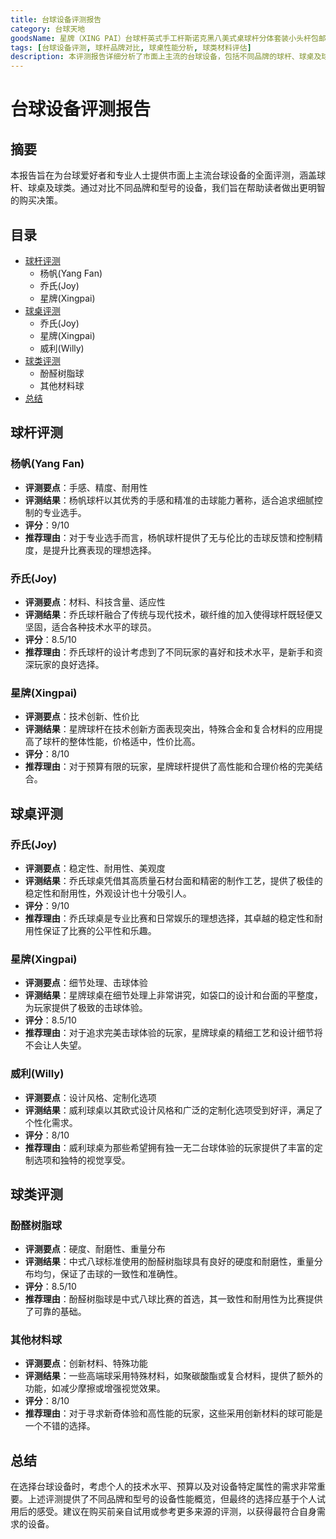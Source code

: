 ```yaml
---
title: 台球设备评测报告
category: 台球天地
goodsName: 星牌（XING PAI）台球杆英式手工杆斯诺克黑八美式桌球杆分体套装小头杆包邮 星牌入门级杆袋套装
tags: [台球设备评测, 球杆品牌对比, 球桌性能分析, 球类材料评估]
description: 本评测报告详细分析了市面上主流的台球设备，包括不同品牌的球杆、球桌及球类的性能特点。从专业选手到业余爱好者，读者可以根据自身需求对比杨帆、乔氏、星牌等品牌的产品，了解其在手感、精度、稳定性等方面的表现，从而做出更明智的购买决策。无论是追求高性能还是性价比，本报告都提供了有价值的参考信息。
---
```

# 台球设备评测报告

## 摘要
本报告旨在为台球爱好者和专业人士提供市面上主流台球设备的全面评测，涵盖球杆、球桌及球类。通过对比不同品牌和型号的设备，我们旨在帮助读者做出更明智的购买决策。

## 目录
- [球杆评测](#球杆评测)
  - 杨帆(Yang Fan)
  - 乔氏(Joy)
  - 星牌(Xingpai)
- [球桌评测](#球桌评测)
  - 乔氏(Joy)
  - 星牌(Xingpai)
  - 威利(Willy)
- [球类评测](#球类评测)
  - 酚醛树脂球
  - 其他材料球
- [总结](#总结)

## 球杆评测

### 杨帆(Yang Fan)
- **评测要点**：手感、精度、耐用性
- **评测结果**：杨帆球杆以其优秀的手感和精准的击球能力著称，适合追求细腻控制的专业选手。
- **评分**：9/10
- **推荐理由**：对于专业选手而言，杨帆球杆提供了无与伦比的击球反馈和控制精度，是提升比赛表现的理想选择。

### 乔氏(Joy)
- **评测要点**：材料、科技含量、适应性
- **评测结果**：乔氏球杆融合了传统与现代技术，碳纤维的加入使得球杆既轻便又坚固，适合各种技术水平的球员。
- **评分**：8.5/10
- **推荐理由**：乔氏球杆的设计考虑到了不同玩家的喜好和技术水平，是新手和资深玩家的良好选择。

### 星牌(Xingpai)
- **评测要点**：技术创新、性价比
- **评测结果**：星牌球杆在技术创新方面表现突出，特殊合金和复合材料的应用提高了球杆的整体性能，价格适中，性价比高。
- **评分**：8/10
- **推荐理由**：对于预算有限的玩家，星牌球杆提供了高性能和合理价格的完美结合。

## 球桌评测

### 乔氏(Joy)
- **评测要点**：稳定性、耐用性、美观度
- **评测结果**：乔氏球桌凭借其高质量石材台面和精密的制作工艺，提供了极佳的稳定性和耐用性，外观设计也十分吸引人。
- **评分**：9/10
- **推荐理由**：乔氏球桌是专业比赛和日常娱乐的理想选择，其卓越的稳定性和耐用性保证了比赛的公平性和乐趣。

### 星牌(Xingpai)
- **评测要点**：细节处理、击球体验
- **评测结果**：星牌球桌在细节处理上非常讲究，如袋口的设计和台面的平整度，为玩家提供了极致的击球体验。
- **评分**：8.5/10
- **推荐理由**：对于追求完美击球体验的玩家，星牌球桌的精细工艺和设计细节将不会让人失望。

### 威利(Willy)
- **评测要点**：设计风格、定制化选项
- **评测结果**：威利球桌以其欧式设计风格和广泛的定制化选项受到好评，满足了个性化需求。
- **评分**：8/10
- **推荐理由**：威利球桌为那些希望拥有独一无二台球体验的玩家提供了丰富的定制选项和独特的视觉享受。

## 球类评测

### 酚醛树脂球
- **评测要点**：硬度、耐磨性、重量分布
- **评测结果**：中式八球标准使用的酚醛树脂球具有良好的硬度和耐磨性，重量分布均匀，保证了击球的一致性和准确性。
- **评分**：8.5/10
- **推荐理由**：酚醛树脂球是中式八球比赛的首选，其一致性和耐用性为比赛提供了可靠的基础。

### 其他材料球
- **评测要点**：创新材料、特殊功能
- **评测结果**：一些高端球采用特殊材料，如聚碳酸酯或复合材料，提供了额外的功能，如减少摩擦或增强视觉效果。
- **评分**：8/10
- **推荐理由**：对于寻求新奇体验和高性能的玩家，这些采用创新材料的球可能是一个不错的选择。

## 总结
在选择台球设备时，考虑个人的技术水平、预算以及对设备特定属性的需求非常重要。上述评测提供了不同品牌和型号的设备性能概览，但最终的选择应基于个人试用后的感受。建议在购买前亲自试用或参考更多来源的评测，以获得最符合自身需求的设备。
